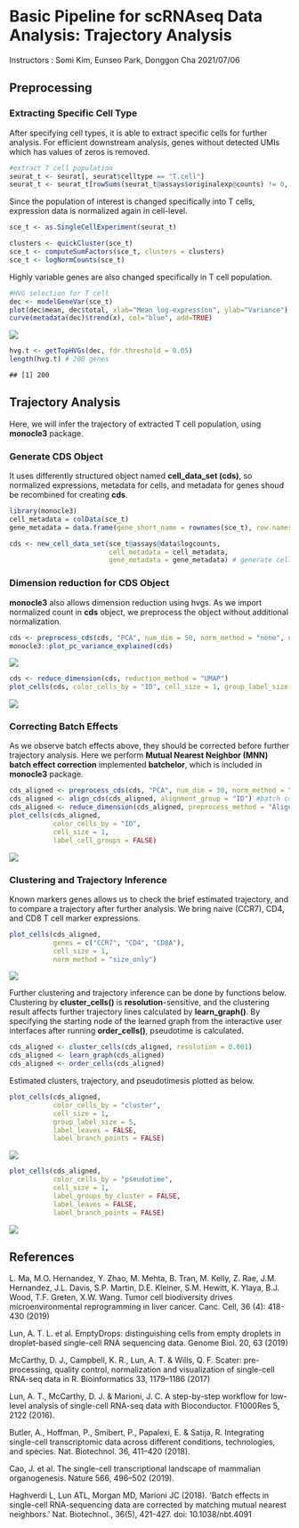 Basic Pipeline for scRNAseq Data Analysis: Trajectory Analysis
================
Instructors : Somi Kim, Eunseo Park, Donggon Cha
2021/07/06

## Preprocessing

### Extracting Specific Cell Type

After specifying cell types, it is able to extract specific cells for further analysis. For efficient downstream analysis, genes without detected UMIs which has values of zeros is removed.

``` r
#extract T cell population
seurat_t <- seurat[, seurat$celltype == "T.cell"]
seurat_t <- seurat_t[rowSums(seurat_t@assays$originalexp@counts) != 0, ]
```

Since the population of interest is changed specifically into T cells, expression data is normalized again in cell-level.

``` r
sce_t <- as.SingleCellExperiment(seurat_t)

clusters <- quickCluster(sce_t)
sce_t <- computeSumFactors(sce_t, clusters = clusters)
sce_t <- logNormCounts(sce_t)
```

Highly variable genes are also changed specifically in T cell population.

``` r
#HVG selection for T cell
dec <- modelGeneVar(sce_t)
plot(dec$mean, dec$total, xlab="Mean log-expression", ylab="Variance")
curve(metadata(dec)$trend(x), col="blue", add=TRUE)
```

![](6.Tcell_Trajectory_files/figure-markdown_github/tcell_hvg-1.png)

``` r
hvg.t <- getTopHVGs(dec, fdr.threshold = 0.05)
length(hvg.t) # 200 genes
```

    ## [1] 200

## Trajectory Analysis

Here, we will infer the trajectory of extracted T cell population, using **monocle3** package.

### Generate CDS Object

It uses differently structured object named **cell\_data\_set (cds)**, so normalized expressions, metadata for cells, and metadata for genes shoud be recombined for creating **cds**.

``` r
library(monocle3)
cell_metadata = colData(sce_t)
gene_metadata = data.frame(gene_short_name = rownames(sce_t), row.names = rownames(sce_t))

cds <- new_cell_data_set(sce_t@assays@data$logcounts,
                         cell_metadata = cell_metadata,
                         gene_metadata = gene_metadata) # generate cell_data_set object
```

### Dimension reduction for CDS Object

**monocle3** also allows dimension reduction using hvgs. As we import normalized count in **cds** object, we preprocess the object without additional normalization.

``` r
cds <- preprocess_cds(cds, "PCA", num_dim = 50, norm_method = "none", use_genes = hvg.t)
monocle3::plot_pc_variance_explained(cds)
```

![](6.Tcell_Trajectory_files/figure-markdown_github/preprocessCDS-1.png)

``` r
cds <- reduce_dimension(cds, reduction_method = "UMAP")
plot_cells(cds, color_cells_by = "ID", cell_size = 1, group_label_size = 5)
```

![](6.Tcell_Trajectory_files/figure-markdown_github/preprocessCDS-2.png)

### Correcting Batch Effects

As we observe batch effects above, they should be corrected before further trajectory analysis. Here we perform **Mutual Nearest Neighbor (MNN) batch effect correction** implemented **batchelor**, which is included in **monocle3** package.

``` r
cds_aligned <- preprocess_cds(cds, "PCA", num_dim = 30, norm_method = "none", use_genes = hvg.t)
cds_aligned <- align_cds(cds_aligned, alignment_group = "ID") #batch correction
cds_aligned <- reduce_dimension(cds_aligned, preprocess_method = "Aligned")
plot_cells(cds_aligned,
           color_cells_by = "ID",
           cell_size = 1,
           label_cell_groups = FALSE)
```

![](6.Tcell_Trajectory_files/figure-markdown_github/BatchCorrect-1.png)

### Clustering and Trajectory Inference

Known markers genes allows us to check the brief estimated trajectory, and to compare a trajectory after further analysis. We bring naive (CCR7), CD4, and CD8 T cell marker expressions.

``` r
plot_cells(cds_aligned,
           genes = c("CCR7", "CD4", "CD8A"),
           cell_size = 1,
           norm_method = "size_only")
```

![](6.Tcell_Trajectory_files/figure-markdown_github/tcellExpr-1.png)

Further clustering and trajectory inference can be done by functions below. Clustering by **cluster\_cells()** is **resolution**-sensitive, and the clustering result affects further trajectory lines calculated by **learn\_graph()**. By specifying the starting node of the learned graph from the interactive user interfaces after running **order\_cells()**, pseudotime is calculated.

``` r
cds_aligned <- cluster_cells(cds_aligned, resolution = 0.001)
cds_aligned <- learn_graph(cds_aligned)
cds_aligned <- order_cells(cds_aligned)
```

Estimated clusters, trajectory, and pseudotimesis plotted as below.

``` r
plot_cells(cds_aligned,
           color_cells_by = "cluster",
           cell_size = 1,
           group_label_size = 5,
           label_leaves = FALSE,
           label_branch_points = FALSE)
```

![](6.Tcell_Trajectory_files/figure-markdown_github/tcellCluster-1.png)

``` r
plot_cells(cds_aligned,
           color_cells_by = "pseudotime",
           cell_size = 1,
           label_groups_by_cluster = FALSE,
           label_leaves = FALSE,
           label_branch_points = FALSE)
```

![](6.Tcell_Trajectory_files/figure-markdown_github/tcellTraj-1.png)

## References

L. Ma, M.O. Hernandez, Y. Zhao, M. Mehta, B. Tran, M. Kelly, Z. Rae, J.M. Hernandez, J.L. Davis, S.P. Martin, D.E. Kleiner, S.M. Hewitt, K. Ylaya, B.J. Wood, T.F. Greten, X.W. Wang. Tumor cell biodiversity drives microenvironmental reprogramming in liver cancer. Canc. Cell, 36 (4): 418-430 (2019)

Lun, A. T. L. et al. EmptyDrops: distinguishing cells from empty droplets in droplet-based single-cell RNA sequencing data. Genome Biol. 20, 63 (2019)

McCarthy, D. J., Campbell, K. R., Lun, A. T. & Wills, Q. F. Scater: pre-processing, quality control, normalization and visualization of single-cell RNA-seq data in R. Bioinformatics 33, 1179–1186 (2017)

Lun, A. T., McCarthy, D. J. & Marioni, J. C. A step-by-step workflow for low-level analysis of single-cell RNA-seq data with Bioconductor. F1000Res 5, 2122 (2016).

Butler, A., Hoffman, P., Smibert, P., Papalexi, E. & Satija, R. Integrating single-cell transcriptomic data across different conditions, technologies, and species. Nat. Biotechnol. 36, 411–420 (2018).

Cao, J. et al. The single-cell transcriptional landscape of mammalian organogenesis. Nature 566, 496–502 (2019).

Haghverdi L, Lun ATL, Morgan MD, Marioni JC (2018). 'Batch effects in single-cell RNA-sequencing data are corrected by matching mutual nearest neighbors.' Nat. Biotechnol., 36(5), 421-427. doi: 10.1038/nbt.4091
